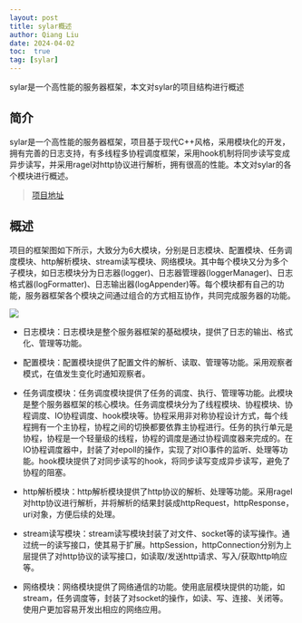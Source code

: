 ```yaml
---
layout: post
title: sylar概述
author: Qiang Liu
date: 2024-04-02
toc:  true
tag: [sylar]
---
```

sylar是一个高性能的服务器框架，本文对sylar的项目结构进行概述

## 简介
sylar是一个高性能的服务器框架，项目基于现代C++风格，采用模块化的开发，拥有完善的日志支持，有多线程多协程调度框架，采用hook机制将同步读写变成异步读写，并采用ragel对http协议进行解析，拥有很高的性能。本文对sylar的各个模块进行概述。

> [项目地址](https://github.com/sylar-yin/sylar)

## 概述
项目的框架图如下所示，大致分为6大模块，分别是日志模块、配置模块、任务调度模块、http解析模块、stream读写模块、网络模块。其中每个模块又分为多个子模块，如日志模块分为日志器(logger)、日志器管理器(loggerManager)、日志格式器(logFormatter)、日志输出器(logAppender)等。每个模块都有自己的功能，服务器框架各个模块之间通过组合的方式相互协作，共同完成服务器的功能。

<image src='/images/sylar/overview.png' />

- 日志模块：日志模块是整个服务器框架的基础模块，提供了日志的输出、格式化、管理等功能。

- 配置模块：配置模块提供了配置文件的解析、读取、管理等功能。采用观察者模式，在值发生变化时通知观察者。

- 任务调度模块：任务调度模块提供了任务的调度、执行、管理等功能。此模块是整个服务器框架的核心模块。任务调度模块分为了线程模块、协程模块、协程调度、IO协程调度、hook模块等。协程采用非对称协程设计方式，每个线程拥有一个主协程，协程之间的切换都要依靠主协程进行。任务的执行单元是协程，协程是一个轻量级的线程，协程的调度是通过协程调度器来完成的。在IO协程调度器中，封装了对epoll的操作，实现了对IO事件的监听、处理等功能。hook模块提供了对同步读写的hook，将同步读写变成异步读写，避免了协程的阻塞。

- http解析模块：http解析模块提供了http协议的解析、处理等功能。采用ragel对http协议进行解析，并将解析的结果封装成httpRequest，httpResponse，uri对象，方便后续的处理。

- stream读写模块：stream读写模块封装了对文件、socket等的读写操作。通过统一的读写接口，使其易于扩展。httpSession，httpConnection分别为上层提供了对http协议的读写接口，如读取/发送http请求、写入/获取http响应等。

- 网络模块：网络模块提供了网络通信的功能。使用底层模块提供的功能，如stream，任务调度等，封装了对socket的操作，如读、写、连接、关闭等。使用户更加容易开发出相应的网络应用。

